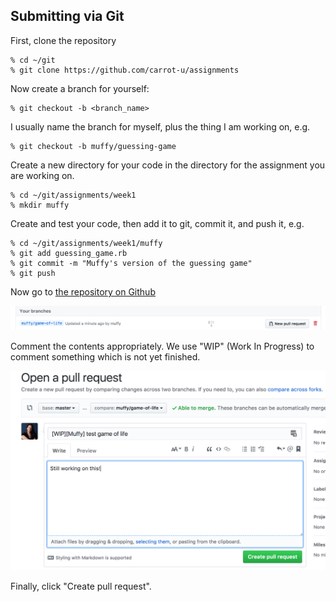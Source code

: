 ## Submitting via Git
First, clone the repository

    % cd ~/git
    % git clone https://github.com/carrot-u/assignments

Now create a branch for yourself:

    % git checkout -b <branch_name>

I usually name the branch for myself, plus the thing I am working on, e.g.

    % git checkout -b muffy/guessing-game
    
Create a new directory for your code in the directory for the assignment you are working on.

    % cd ~/git/assignments/week1
    % mkdir muffy        

Create and test your code, then add it to git, commit it, and push it, e.g.

    % cd ~/git/assignments/week1/muffy
    % git add guessing_game.rb
    % git commit -m "Muffy's version of the guessing game"
    % git push

Now go to [the repository on Github](https://github.com/carrot-u/assignments/branches)

![branches](../../images/ruby-and-rails/github_branches.png)

Comment the contents appropriately. We use "WIP" (Work In Progress) to comment something which is not yet finished.

![branches](../../images/ruby-and-rails/pull_request.png)

Finally, click "Create pull request".